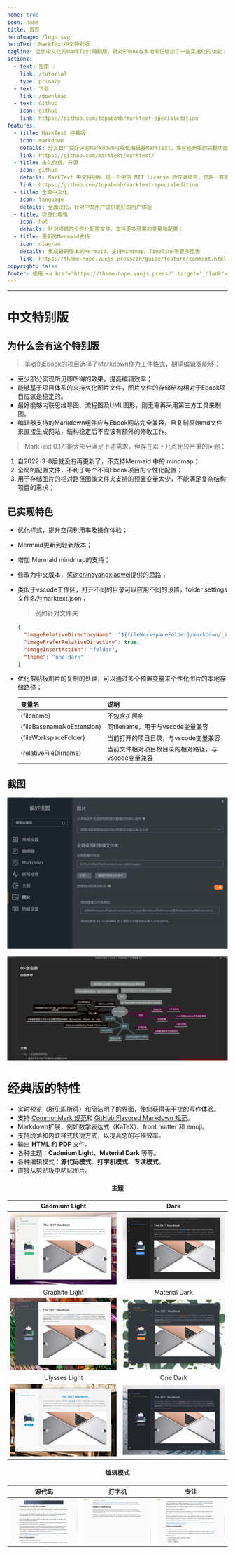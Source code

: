 ```yaml
---
home: true
icon: home
title: 首页
heroImage: /logo.svg
heroText: MarkText中文特别版
tagline: 全面中文化的MarkText特别版，针对Ebook与本地笔记增加了一些实用化的功能；
actions:
  - text: 指南 💡
    link: /tutorial
    type: primary
  - text: 下载
    link: /download
  - text: Github
    icon: github
    link: https://github.com/topabomb/marktext-specialedition
features:
  - title: MarkText 经典版
    icon: markdown
    details: 分叉自广受好评的Markdown可视化编辑器MarkText，兼容经典版的完整功能和特性；
    link: https://github.com/marktext/marktext/
  - title: 永久免费、开源
    icon: github
    details: MarkText 中文特别版 是一个使用 MIT license 的开源项目，您将一直能够免费下载最新版本。
    link: https://github.com/topabomb/marktext-specialedition
  - title: 全面中文化
    icon: language
    details: 全面汉化，针对中文用户提供更好的用户体验
  - title: 项目化增强
    icon: hot
    details: 针对项目的个性化配置文件，支持更多预置的变量和配置；
  - title: 更新的Mermaid支持
    icon: diagram
    details: 集成最新版本的Mermaid，支持Mindmap、Timeline等更多图表
    link: https://theme-hope.vuejs.press/zh/guide/feature/comment.html
copyright: false
footer: 使用 <a href="https://theme-hope.vuejs.press/" target="_blank">©VuePress Theme Hope</a> 构建, 本站版权所有 © 2022-present Topaobmb
---
```


---

# 中文特别版

## 为什么会有这个特别版

> 笔者的Ebook的项目选择了Markdown作为工件格式，期望编辑器能够：

- 至少部分实现所见即所得的效果，提高编辑效率；
- 能够基于项目体系的来持久化图片文件，图片文件的存储结构相对于Ebook项目应该是稳定的。
- 最好能够内联思维导图、流程图及UML图形，则无需再采用第三方工具来制图。
- 编辑器支持的Markdown组件应与Ebook网站完全兼容，且复制原始md文件来直接生成网站，结构稳定后不应该有额外的修改工作。

> MarkText 0.17.1能大部分满足上述需求，但存在以下几点比较严重的问题：

1. 自2022-3-8后就没有再更新了，不支持Mermaid 中的 mindmap；
2. 全局的配置文件，不利于每个不同Ebook项目的个性化配置；
3. 用于存储图片的相对路径图像文件夹支持的预置变量太少，不能满足复杂结构项目的需求；

## 已实现特色

- 优化样式，提升空间利用率及操作体验；

- Mermaid更新到较新版本；

- 增加 Mermaid mindmap的支持；

- 修改为中文版本，感谢[chinayangxiaowei](https://github.com/chinayangxiaowei/marktext-chinese-language-pack)提供的思路；

- 类似于vscode工作区，打开不同的目录可以应用不同的设置，folder settings 文件名为marktext.json；
  
  > 例如针对文件夹
  
  ```json
  {
    "imageRelativeDirectoryName": "${fileWorkspaceFolder}/markdown/_images/${relativeFileDirname}/${fileBasenameNoExtension}",
    "imagePreferRelativeDirectory": true,
    "imageInsertAction": "folder",
    "theme": "one-dark"
  }
  ```

- 优化剪贴板图片的复制的处理，可以通过多个预置变量来个性化图片的本地存储路径；
  
  | 变量名                       | 说明                           |
  | ------------------------- | ---------------------------- |
  | {filename}                | 不包含扩展名                       |
  | {fileBasenameNoExtension} | 同filename，用于与vscode变量兼容      |
  | {fileWorkspaceFolder}     | 当前打开的项目目录，与vscode变量兼容        |
  | {relativeFileDirname}     | 当前文件相对项目根目录的相对路径，与vscode变量兼容 |

## 截图

![](./_images/src/README/2023-02-21-11-14-03-2023-02-20-17-10-56-image.png)

![](./_images/src/README/2023-02-21-11-14-21-2023-02-20-17-10-10-image.png)

# 经典版的特性

- 实时预览（所见即所得）和简洁明了的界面，使您获得无干扰的写作体验。
- 支持 [CommonMark 规范](https://spec.commonmark.org/0.29/)和 [GitHub Flavored Markdown 规范](https://github.github.com/gfm/)。
- Markdown扩展，例如数学表达式（KaTeX）、front matter 和 emoji。
- 支持段落和内联样式快捷方式，以提高您的写作效率。
- 输出 **HTML** 和 **PDF** 文件。
- 各种主题：**Cadmium Light**、**Material Dark** 等等。
- 各种编辑模式：**源代码模式**、**打字机模式**、**专注模式**。
- 直接从剪贴板中粘贴图片。

<h4 align="center">主题</h4>

| Cadmium Light                              | Dark                                     |
|:------------------------------------------:|:----------------------------------------:|
| ![](./_images/cadmium-light.png?raw=true)  | ![](./_images/dark.png?raw=true)         |
| Graphite Light                             | Material Dark                            |
| ![](./_images/graphite-light.png?raw=true) | ![](./_images/materal-dark.png?raw=true) |
| Ulysses Light                              | One Dark                                 |
| ![](./_images/ulysses-light.png?raw=true)  | ![](./_images/one-dark.png?raw=true)     |

<h4 align="center">编辑模式</h4>

| 源代码                       | 打字机                           | 专注                       |
|:-------------------------:|:-----------------------------:|:------------------------:|
| ![](./_images/source.gif) | ![](./_images/typewriter.gif) | ![](./_images/focus.gif) |
